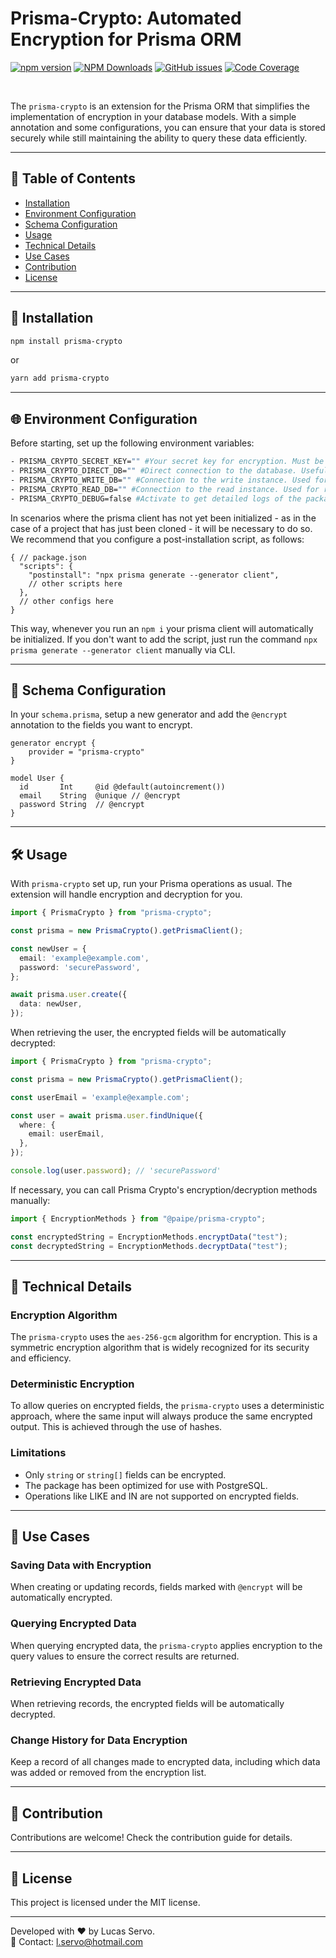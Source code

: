 # Prisma-Crypto: Automated Encryption for Prisma ORM

[![npm version](https://img.shields.io/npm/v/prisma-crypto.svg?style=flat-square)](https://www.npmjs.com/package/prisma-crypto)
[![NPM Downloads](https://img.shields.io/npm/dt/prisma-crypto.svg?style=flat-square)](https://www.npmjs.com/package/prisma-crypto)
[![GitHub issues](https://img.shields.io/github/issues-raw/LServo/prisma-crypto?style=flat-square)](https://github.com/LServo/prisma-crypto/issues)
[![Code Coverage](https://img.shields.io/codecov/c/github/LServo/prisma-crypto?style=flat-square)](https://codecov.io/gh/LServo/prisma-crypto)
<!-- [![GitHub Actions](https://github.com/LServo/prisma-crypto/workflows/CI/badge.svg)](https://github.com/LServo/prisma-crypto/actions) -->
<br>

The `prisma-crypto` is an extension for the Prisma ORM that simplifies the implementation of encryption in your database models. With a simple annotation and some configurations, you can ensure that your data is stored securely while still maintaining the ability to query these data efficiently.

---

## 📑 Table of Contents

- [Installation](#-installation)
- [Environment Configuration](#-environment-configuration)
- [Schema Configuration](#-schema-configuration)
- [Usage](#-usage)
- [Technical Details](#-technical-details)
- [Use Cases](#-use-cases)
- [Contribution](#-contribution)
- [License](#-license)

---

## 🚀 Installation

```bash
npm install prisma-crypto
```

or

```bash
yarn add prisma-crypto
```

---

## 🌐 Environment Configuration

Before starting, set up the following environment variables:

```bash
- PRISMA_CRYPTO_SECRET_KEY="" #Your secret key for encryption. Must be 32 characters
- PRISMA_CRYPTO_DIRECT_DB="" #Direct connection to the database. Useful for development environments with Docker.
- PRISMA_CRYPTO_WRITE_DB="" #Connection to the write instance. Used for write operations via Prisma Client.
- PRISMA_CRYPTO_READ_DB="" #Connection to the read instance. Used for read operations via Prisma Client.
- PRISMA_CRYPTO_DEBUG=false #Activate to get detailed logs of the package's operation.
```

In scenarios where the prisma client has not yet been initialized - as in the case of a project that has just been cloned - it will be necessary to do so. We recommend that you configure a post-installation script, as follows:

```jsonc
{ // package.json
  "scripts": {
    "postinstall": "npx prisma generate --generator client",
    // other scripts here
  },
  // other configs here
}
```


This way, whenever you run an `npm i` your prisma client will automatically be initialized. If you don't want to add the script, just run the command `npx prisma generate --generator client` manually via CLI.

---

## 📝 Schema Configuration

In your `schema.prisma`, setup a new generator and add the `@encrypt` annotation to the fields you want to encrypt.

```prisma
generator encrypt {
    provider = "prisma-crypto"
}

model User {
  id       Int     @id @default(autoincrement())
  email    String  @unique // @encrypt
  password String  // @encrypt
}
```

---

## 🛠 Usage

With `prisma-crypto` set up, run your Prisma operations as usual. The extension will handle encryption and decryption for you.

```typescript
import { PrismaCrypto } from "prisma-crypto";

const prisma = new PrismaCrypto().getPrismaClient();

const newUser = {
  email: 'example@example.com',
  password: 'securePassword',
};

await prisma.user.create({
  data: newUser,
});
```
When retrieving the user, the encrypted fields will be automatically decrypted:

```typescript
import { PrismaCrypto } from "prisma-crypto";

const prisma = new PrismaCrypto().getPrismaClient();

const userEmail = 'example@example.com';

const user = await prisma.user.findUnique({
  where: {
    email: userEmail,
  },
});

console.log(user.password); // 'securePassword'
```
If necessary, you can call Prisma Crypto's encryption/decryption methods manually:

```typescript
import { EncryptionMethods } from "@paipe/prisma-crypto";

const encryptedString = EncryptionMethods.encryptData("test");
const decryptedString = EncryptionMethods.decryptData("test");
```
---

## 📖 Technical Details

### Encryption Algorithm

The `prisma-crypto` uses the `aes-256-gcm` algorithm for encryption. This is a symmetric encryption algorithm that is widely recognized for its security and efficiency.

### Deterministic Encryption

To allow queries on encrypted fields, the `prisma-crypto` uses a deterministic approach, where the same input will always produce the same encrypted output. This is achieved through the use of hashes.

### Limitations

- Only `string` or `string[]` fields can be encrypted.
- The package has been optimized for use with PostgreSQL.
- Operations like LIKE and IN are not supported on encrypted fields.

---

## 🎯 Use Cases

### Saving Data with Encryption
When creating or updating records, fields marked with `@encrypt` will be automatically encrypted.

### Querying Encrypted Data
When querying encrypted data, the `prisma-crypto` applies encryption to the query values to ensure the correct results are returned.

### Retrieving Encrypted Data
When retrieving records, the encrypted fields will be automatically decrypted.

### Change History for Data Encryption
Keep a record of all changes made to encrypted data, including which data was added or removed from the encryption list.

---

## 🤝 Contribution

Contributions are welcome! Check the contribution guide for details.

---

## 📜 License

This project is licensed under the MIT license.

---

Developed with ❤️ by Lucas Servo.  
📧 Contact: [l.servo@hotmail.com](mailto:l.servo@hotmail.com)
